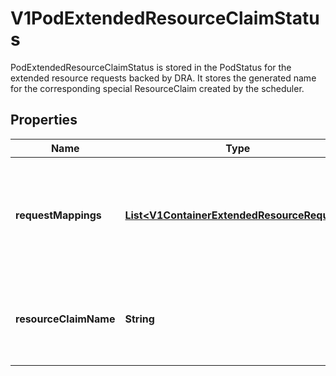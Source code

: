 

# V1PodExtendedResourceClaimStatus

PodExtendedResourceClaimStatus is stored in the PodStatus for the extended resource requests backed by DRA. It stores the generated name for the corresponding special ResourceClaim created by the scheduler.

## Properties

| Name | Type | Description | Notes |
|------------ | ------------- | ------------- | -------------|
|**requestMappings** | [**List&lt;V1ContainerExtendedResourceRequest&gt;**](V1ContainerExtendedResourceRequest.md) | RequestMappings identifies the mapping of &lt;container, extended resource backed by DRA&gt; to  device request in the generated ResourceClaim. |  |
|**resourceClaimName** | **String** | ResourceClaimName is the name of the ResourceClaim that was generated for the Pod in the namespace of the Pod. |  |



